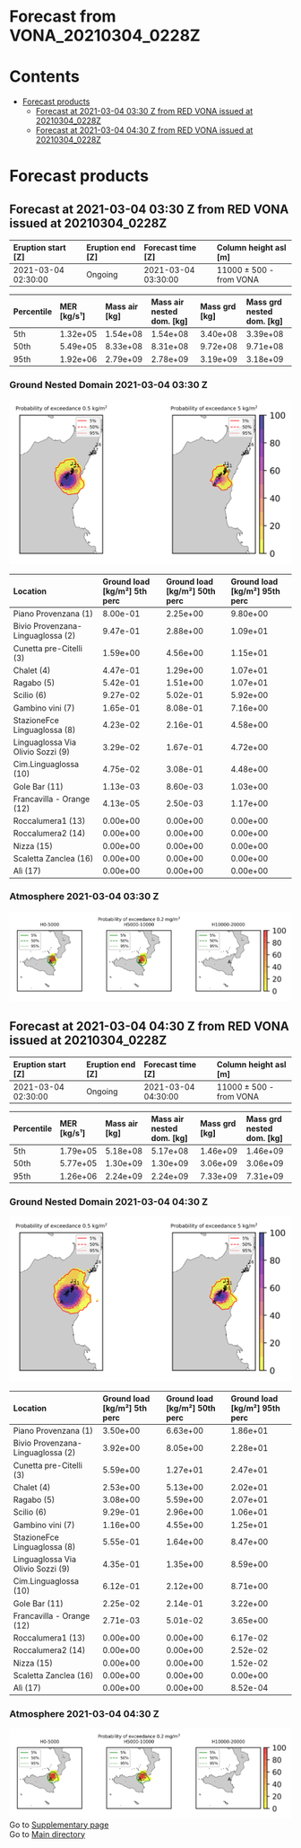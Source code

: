 
Forecast from VONA_20210304_0228Z
=================================

Contents
========

* [Forecast products](#forecast-products)
	* [Forecast at 2021-03-04 03:30 Z from RED VONA issued at 20210304_0228Z](#forecast-at-2021-03-04-0330-z-from-red-vona-issued-at-20210304_0228z)
	* [Forecast at 2021-03-04 04:30 Z from RED VONA issued at 20210304_0228Z](#forecast-at-2021-03-04-0430-z-from-red-vona-issued-at-20210304_0228z)

# Forecast products

## Forecast at 2021-03-04 03:30 Z from RED VONA issued at 20210304_0228Z
  

|Eruption start [Z]|Eruption end [Z]|Forecast time [Z]|Column height asl [m]|
| :--- | :--- | :--- | :--- |
|2021-03-04 02:30:00|Ongoing|2021-03-04 03:30:00|11000 ± 500 - from VONA|
  
  

|Percentile|MER [kg/s¹]|Mass air [kg]|Mass air nested dom. [kg]|Mass grd [kg]|Mass grd nested dom. [kg]|
| :--- | :--- | :--- | :--- | :--- | :--- |
|5th|1.32e+05|1.54e+08|1.54e+08|3.40e+08|3.39e+08|
|50th|5.49e+05|8.33e+08|8.31e+08|9.72e+08|9.71e+08|
|95th|1.92e+06|2.79e+09|2.78e+09|3.19e+09|3.18e+09|
  

### Ground Nested Domain 2021-03-04 03:30 Z
  
![](./figures/probability_grd_2021_03_04_0330_grid_1_1.png)  
  
  
  
  
  
  
  
  
  
  
  
  
  
  
  
  

|Location|Ground load [kg/m²] 5th perc|Ground load [kg/m²] 50th perc|Ground load [kg/m²] 95th perc|
| :--- | :--- | :--- | :--- |
|Piano Provenzana (1)|8.00e-01|2.25e+00|9.80e+00|
|Bivio Provenzana-Linguaglossa (2)|9.47e-01|2.88e+00|1.09e+01|
|Cunetta pre-Citelli (3)|1.59e+00|4.56e+00|1.15e+01|
|Chalet (4)|4.47e-01|1.29e+00|1.07e+01|
|Ragabo (5)|5.42e-01|1.51e+00|1.07e+01|
|Scilio (6)|9.27e-02|5.02e-01|5.92e+00|
|Gambino vini (7)|1.65e-01|8.08e-01|7.16e+00|
|StazioneFce Linguaglossa (8)|4.23e-02|2.16e-01|4.58e+00|
|Linguaglossa Via Olivio Sozzi (9)|3.29e-02|1.67e-01|4.72e+00|
|Cim.Linguaglossa (10)|4.75e-02|3.08e-01|4.48e+00|
|Gole Bar (11)|1.13e-03|8.60e-03|1.03e+00|
|Francavilla - Orange (12)|4.13e-05|2.50e-03|1.17e+00|
|Roccalumera1 (13)|0.00e+00|0.00e+00|0.00e+00|
|Roccalumera2 (14)|0.00e+00|0.00e+00|0.00e+00|
|Nizza (15)|0.00e+00|0.00e+00|0.00e+00|
|Scaletta Zanclea (16)|0.00e+00|0.00e+00|0.00e+00|
|Alì (17)|0.00e+00|0.00e+00|0.00e+00|
  

### Atmosphere 2021-03-04 03:30 Z
  
![](./figures/probability_air_2021_03_04_0330_grid_2_conclev_1_1.png)
## Forecast at 2021-03-04 04:30 Z from RED VONA issued at 20210304_0228Z
  

|Eruption start [Z]|Eruption end [Z]|Forecast time [Z]|Column height asl [m]|
| :--- | :--- | :--- | :--- |
|2021-03-04 02:30:00|Ongoing|2021-03-04 04:30:00|11000 ± 500 - from VONA|
  
  

|Percentile|MER [kg/s¹]|Mass air [kg]|Mass air nested dom. [kg]|Mass grd [kg]|Mass grd nested dom. [kg]|
| :--- | :--- | :--- | :--- | :--- | :--- |
|5th|1.79e+05|5.18e+08|5.17e+08|1.46e+09|1.46e+09|
|50th|5.77e+05|1.30e+09|1.30e+09|3.06e+09|3.06e+09|
|95th|1.26e+06|2.24e+09|2.24e+09|7.33e+09|7.31e+09|
  

### Ground Nested Domain 2021-03-04 04:30 Z
  
![](./figures/probability_grd_2021_03_04_0430_grid_1_2.png)  
  
  
  
  
  
  
  
  
  
  
  
  
  
  
  
  

|Location|Ground load [kg/m²] 5th perc|Ground load [kg/m²] 50th perc|Ground load [kg/m²] 95th perc|
| :--- | :--- | :--- | :--- |
|Piano Provenzana (1)|3.50e+00|6.63e+00|1.86e+01|
|Bivio Provenzana-Linguaglossa (2)|3.92e+00|8.05e+00|2.28e+01|
|Cunetta pre-Citelli (3)|5.59e+00|1.27e+01|2.47e+01|
|Chalet (4)|2.53e+00|5.13e+00|2.02e+01|
|Ragabo (5)|3.08e+00|5.59e+00|2.07e+01|
|Scilio (6)|9.29e-01|2.96e+00|1.06e+01|
|Gambino vini (7)|1.16e+00|4.55e+00|1.25e+01|
|StazioneFce Linguaglossa (8)|5.55e-01|1.64e+00|8.47e+00|
|Linguaglossa Via Olivio Sozzi (9)|4.35e-01|1.35e+00|8.59e+00|
|Cim.Linguaglossa (10)|6.12e-01|2.12e+00|8.71e+00|
|Gole Bar (11)|2.25e-02|2.14e-01|3.22e+00|
|Francavilla - Orange (12)|2.71e-03|5.01e-02|3.65e+00|
|Roccalumera1 (13)|0.00e+00|0.00e+00|6.17e-02|
|Roccalumera2 (14)|0.00e+00|0.00e+00|2.52e-02|
|Nizza (15)|0.00e+00|0.00e+00|1.52e-02|
|Scaletta Zanclea (16)|0.00e+00|0.00e+00|0.00e+00|
|Alì (17)|0.00e+00|0.00e+00|8.52e-04|
  

### Atmosphere 2021-03-04 04:30 Z
  
![](./figures/probability_air_2021_03_04_0430_grid_2_conclev_1_2.png)  
Go to [Supplementary page](Supplementary_page.md)  
Go to [Main directory](https://github.com/federicapardini/Real_time_ash_forecast)